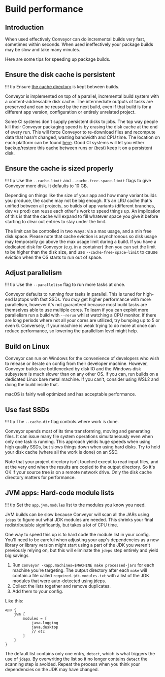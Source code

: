 # Build performance

## Introduction

When used effectively Conveyor can do incremental builds very fast, sometimes within seconds. When used ineffectively your package builds
may be slow and take many minutes.

Here are some tips for speeding up package builds.

## Ensure the disk cache is persistent

!!! tip
    Ensure [the cache directory](running.md#the-cache) is kept between builds.

Conveyor is implemented on top of a parallel, incremental build system with a content-addressable disk cache. The intermediate outputs of 
tasks are preserved and can be reused by the next build, even if that build is for a different app version, configuration or entirely 
unrelated project.

Some CI systems don't supply persistent disks to jobs. The top way people kill their Conveyor packaging speed is by erasing the disk cache
at the end of every run. This will force Conveyor to re-download files and recompute data that hasn't changed, wasting bandwidth and CPU time.
The location on each platform can be found [here](running.md#the-cache). Good CI systems will let you either backup/restore this cache
between runs or (best) keep it on a persistent disk.

## Ensure the cache is sized properly

!!! tip
    Use the `--cache-limit` and `--cache-free-space-limit` flags to give Conveyor more disk. It defaults to 10 GB.

Depending on things like the size of your app and how many variant builds you produce, the cache may not be big enough. 
It's an LRU cache that's unified between all projects, so builds of app variants (different branches, 
dev vs prod) can reuse each other's work to speed things up. An implication of this is that the cache will expand to fill whatever 
space you give it before starting to clear out entries to stay under the limit. 

The limit can be controlled in two ways: via a max usage, and a min free disk space. Please note that cache eviction is asynchronous so 
disk usage may temporarily go above the max usage limit during a build. If you have a dedicated disk for Conveyor (e.g. in a container)
then you can set the limit to be higher than the disk size, and use `--cache-free-space-limit` to cause eviction when the OS starts to
run out of space.

## Adjust parallelism

!!! tip
    Use the `--parallelism` flag to run more tasks at once.

Conveyor defaults to running four tasks in parallel. This is tuned for high-end laptops with fast SSDs. You _may_ get higher performance
with more parallelism, however it's not guaranteed because most build tasks are themselves able to use multiple cores. To learn if you can
exploit more parallelism run a build with `--rerun` whilst watching a CPU monitor. If there are long periods where not all your cores
are utilized, try bumping up to 5 or even 6. Conversely, if your machine is weak trying to do more at once can reduce performance,
so lowering the parallelism level might help.

## Build on Linux

Conveyor can run on Windows for the convenience of developers who wish to release or iterate on config from their developer machine. 
However, Conveyor builds are bottlenecked by disk IO and the Windows disk subsystem is much slower than on any other OS. If you can,
run builds on a dedicated Linux bare metal machine. If you can't, consider using WSL2 and doing the build inside that.

macOS is fairly well optimized and has acceptable performance.

## Use fast SSDs

!!! tip
    The `--cache-dir` flag controls where work is done.

Conveyor spends most of its time transforming, moving and generating files. It can issue many file system operations simultaneously even
when only one task is running. This approach yields huge speeds when using high quality SSDs, but slows things down when using hard disks.
Try to hold your disk cache (where all the work is done) on an SSD.

Note that your project directory isn't touched except to read input files, and at the very end when the results are copied to the output
directory. So it's OK if your source tree is on a remote network drive. Only the disk cache directory matters for performance. 

## JVM apps: Hard-code module lists

!!! tip
    Set the `app.jvm.modules` list to the modules you know you need.

JVM builds can be slow because Conveyor will scan all the JARs using `jdeps` to figure out what JDK modules are needed. This shrinks your
final redistributable significantly, but takes a lot of CPU time.

One way to speed this up is to hard code the module list in your config. You'll need to be careful when adjusting your app's dependencies as
a new library or library version might start using a part of the JDK you weren't previously relying on, but this will eliminate the `jdeps`
step entirely and yield big savings.

1. Run `conveyor -Kapp.machines=$MACHINE make processed-jars` for each machine you're targeting. The output directory after each `make` 
   will contain a file called `required-jdk-modules.txt` with a list of the JDK modules that were auto-detected using jdeps.
2. Collect the lists together and remove duplicates.
3. Add them to your config.

Like this:

```
app {
    jvm {
        modules = [
            java.logging
            java.desktop
            // etc
        ]
    }
}
```

The default list contains only one entry, `detect`, which is what triggers the use of `jdeps`. By overwriting the list so it no longer
contains `detect` the scanning step is avoided. Repeat the process when you think your dependencies on the JDK may have changed.

